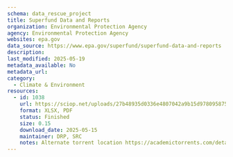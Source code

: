 ```yaml
---
schema: data_rescue_project 
title: Superfund Data and Reports
organization: Environmental Protection Agency
agency: Environmental Protection Agency
websites: epa.gov
data_source: https://www.epa.gov/superfund/superfund-data-and-reports
description: 
last_modified: 2025-05-19
metadata_available: No
metadata_url: 
category:
  - Climate & Environment 
resources:
  - id: 1038
    url: https://sciop.net/uploads/27b48935d0336e4807042a9b15d978095875d27d
    format: XLSX, PDF
    status: Finished
    size: 0.15
    download_date: 2025-05-15
    maintainer: DRP, SRC
    notes: Alternate torrent location https://academictorrents.com/details/27b48935d0336e4807042a9b15d978095875d27d
---
```

